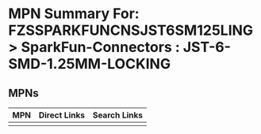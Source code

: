 



# MPN Summary For: FZSSPARKFUNCNSJST6SM125LING > SparkFun-Connectors : JST-6-SMD-1.25MM-LOCKING

## MPNs
  

|MPN|Direct Links|Search Links|
| :--- | :--- | :--- |
||||
